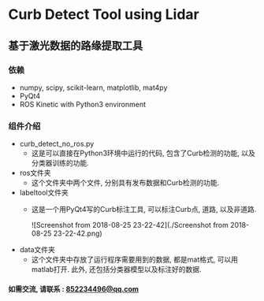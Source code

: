 # Curb Detect Tool using Lidar

## 基于激光数据的路缘提取工具

### 依赖
- numpy, scipy, scikit-learn, matplotlib, mat4py
- PyQt4
- ROS Kinetic with Python3 environment

### 组件介绍

- curb_detect_no_ros.py
  - 这是可以直接在Python3环境中运行的代码, 包含了Curb检测的功能, 以及分类器训练的功能.
- ros文件夹
  - 这个文件夹中两个文件, 分别具有发布数据和Curb检测的功能.
- labeltool文件夹
  - 这是一个用PyQt4写的Curb标注工具, 可以标注Curb点, 道路, 以及非道路.

    ![Screenshot from 2018-08-25 23-22-42](./Screenshot from 2018-08-25 23-22-42.png)
- data文件夹
  - 这个文件夹中存放了运行程序需要用到的数据, 都是mat格式, 可以用matlab打开. 此外, 还包括分类器模型以及标注好的数据.
 
#### 如需交流, 请联系 : 852234496@qq.com
